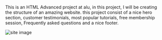 This is an HTML Advanced project at alu, in this project, I will be creating the structure of an amazing website. this project consist of a nice hero section, customer testimonials, most popular tutorials, free membership session, Frequently asked questions and a nice footer.

<!-- <h1> this is what the website would look like after completing it</h1> -->

<img src="./assets/images/background.png" alt="site image"/>
